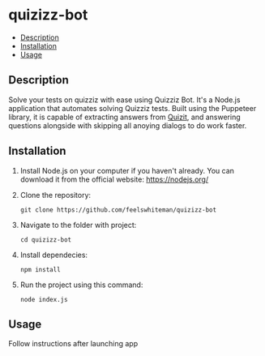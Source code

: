 # quizizz-bot

- [Description](#description)
- [Installation](#installation)
- [Usage](#usage)


## Description

Solve your tests on quizziz with ease using Quizziz Bot. It's a Node.js application that automates solving Quizziz tests. Built using the Puppeteer library, it is capable of extracting answers from [Quizit](quizit.online), and answering questions alongside with skipping all anoying dialogs to do work faster.

## Installation

1. Install Node.js on your computer if you haven't already. You can download it from the official website: https://nodejs.org/
2. Clone the repository:

    ```
    git clone https://github.com/feelswhiteman/quizizz-bot
    ```
    
3. Navigate to the folder with project:

    ```
    cd quizizz-bot
    ```
    
4. Install dependecies:

    ```
    npm install
    ```
    
5. Run the project using this command:

    ```
    node index.js
    ```

## Usage

Follow instructions after launching app
